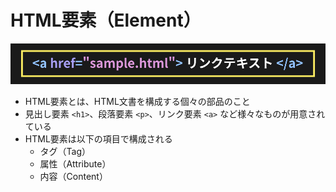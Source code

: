 # HTML要素（Element）

![HTML要素（Element）](https://raw.githubusercontent.com/murayama333/md2slide/refs/heads/main/md/html/part1/img/05.png)

+ HTML要素とは、HTML文書を構成する個々の部品のこと
+ 見出し要素 `<h1>`、段落要素 `<p>`、リンク要素 `<a>` など様々なものが用意されている
+ HTML要素は以下の項目で構成される
  + タグ（Tag）
  + 属性（Attribute）
  + 内容（Content）
